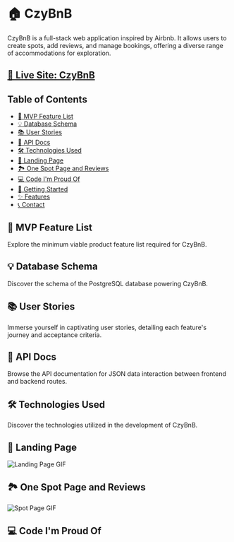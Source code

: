 # **🏠 CzyBnB**

CzyBnB is a full-stack web application inspired by Airbnb. It allows users to create spots, add reviews, and manage bookings, offering a diverse range of accommodations for exploration.

## [🚀 Live Site: CzyBnB](https://your-live-site-url.com)

## Table of Contents

- [🌟 MVP Feature List](#mvp-feature-list)
- [💡 Database Schema](#database-schema)
- [📚 User Stories](#user-stories)
- [🔗 API Docs](#api-docs)
- [🛠️ Technologies Used](#technologies-used)
- [🌅 Landing Page](#landing-page)
- [🏞️ One Spot Page and Reviews](#one-spot-page-and-reviews)
- [💻 Code I'm Proud Of](#code-im-proud-of)
- [🚀 Getting Started](#getting-started)
- [✨ Features](#features)
- [📞 Contact](#contact)

## 🌟 MVP Feature List

Explore the minimum viable product feature list required for CzyBnB.

## 💡 Database Schema

Discover the schema of the PostgreSQL database powering CzyBnB.

## 📚 User Stories

Immerse yourself in captivating user stories, detailing each feature's journey and acceptance criteria.

## 🔗 API Docs

Browse the API documentation for JSON data interaction between frontend and backend routes.

## 🛠️ Technologies Used

Discover the technologies utilized in the development of CzyBnB.

## 🌅 Landing Page

![Landing Page GIF](landing-page-gif)

## 🏞️ One Spot Page and Reviews

![Spot Page GIF](spot-page-gif)

## 💻 Code I'm Proud Of
